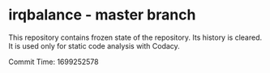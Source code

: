 # irqbalance - master branch

This repository contains frozen state of the repository.
Its history is cleared. It is used only for static code
analysis with Codacy.

Commit Time: 1699252578